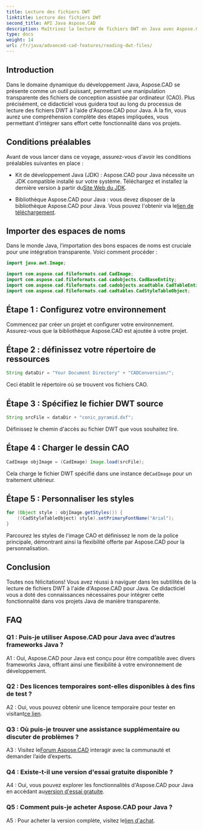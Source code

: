 ```yaml
---
title: Lecture des fichiers DWT
linktitle: Lecture des fichiers DWT
second_title: API Java Aspose.CAD
description: Maîtrisez la lecture de fichiers DWT en Java avec Aspose.CAD. Suivez notre guide étape par étape pour une intégration transparente.
type: docs
weight: 14
url: /fr/java/advanced-cad-features/reading-dwt-files/
---
```

## Introduction

Dans le domaine dynamique du développement Java, Aspose.CAD se présente comme un outil puissant, permettant une manipulation transparente des fichiers de conception assistée par ordinateur (CAO). Plus précisément, ce didacticiel vous guidera tout au long du processus de lecture des fichiers DWT à l'aide d'Aspose.CAD pour Java. À la fin, vous aurez une compréhension complète des étapes impliquées, vous permettant d'intégrer sans effort cette fonctionnalité dans vos projets.

## Conditions préalables

Avant de vous lancer dans ce voyage, assurez-vous d'avoir les conditions préalables suivantes en place :

- Kit de développement Java (JDK) : Aspose.CAD pour Java nécessite un JDK compatible installé sur votre système. Téléchargez et installez la dernière version à partir du[Site Web du JDK](https://www.oracle.com/java/technologies/javase-downloads.html).

-  Bibliothèque Aspose.CAD pour Java : vous devez disposer de la bibliothèque Aspose.CAD pour Java. Vous pouvez l'obtenir via le[lien de téléchargement](https://releases.aspose.com/cad/java/).

## Importer des espaces de noms

Dans le monde Java, l’importation des bons espaces de noms est cruciale pour une intégration transparente. Voici comment procéder :

```java
import java.awt.Image;

import com.aspose.cad.fileformats.cad.CadImage;
import com.aspose.cad.fileformats.cad.cadobjects.CadBaseEntity;
import com.aspose.cad.fileformats.cad.cadobjects.acadtable.CadTableEntity;
import com.aspose.cad.fileformats.cad.cadtables.CadStyleTableObject;
```

## Étape 1 : Configurez votre environnement

Commencez par créer un projet et configurer votre environnement. Assurez-vous que la bibliothèque Aspose.CAD est ajoutée à votre projet.

## Étape 2 : définissez votre répertoire de ressources

```java
String dataDir = "Your Document Directory" + "CADConversion/";
```

Ceci établit le répertoire où se trouvent vos fichiers CAO.

## Étape 3 : Spécifiez le fichier DWT source

```java
String srcFile = dataDir + "conic_pyramid.dxf";
```

Définissez le chemin d'accès au fichier DWT que vous souhaitez lire.

## Étape 4 : Charger le dessin CAO

```java
CadImage objImage = (CadImage) Image.load(srcFile);
```

 Cela charge le fichier DWT spécifié dans une instance de`CadImage` pour un traitement ultérieur.

## Étape 5 : Personnaliser les styles

```java
for (Object style : objImage.getStyles()) {
    ((CadStyleTableObject) style).setPrimaryFontName("Arial");
}
```

Parcourez les styles de l'image CAO et définissez le nom de la police principale, démontrant ainsi la flexibilité offerte par Aspose.CAD pour la personnalisation.

## Conclusion

Toutes nos félicitations! Vous avez réussi à naviguer dans les subtilités de la lecture de fichiers DWT à l'aide d'Aspose.CAD pour Java. Ce didacticiel vous a doté des connaissances nécessaires pour intégrer cette fonctionnalité dans vos projets Java de manière transparente.

## FAQ

### Q1 : Puis-je utiliser Aspose.CAD pour Java avec d’autres frameworks Java ?

A1 : Oui, Aspose.CAD pour Java est conçu pour être compatible avec divers frameworks Java, offrant ainsi une flexibilité à votre environnement de développement.

### Q2 : Des licences temporaires sont-elles disponibles à des fins de test ?

 A2 : Oui, vous pouvez obtenir une licence temporaire pour tester en visitant[ce lien](https://purchase.aspose.com/temporary-license/).

### Q3 : Où puis-je trouver une assistance supplémentaire ou discuter de problèmes ?

 A3 : Visitez le[Forum Aspose.CAD](https://forum.aspose.com/c/cad/19) interagir avec la communauté et demander l’aide d’experts.

### Q4 : Existe-t-il une version d'essai gratuite disponible ?

 A4 : Oui, vous pouvez explorer les fonctionnalités d'Aspose.CAD pour Java en accédant au[version d'essai gratuite](https://releases.aspose.com/).

### Q5 : Comment puis-je acheter Aspose.CAD pour Java ?

 A5 : Pour acheter la version complète, visitez le[lien d'achat](https://purchase.aspose.com/buy).